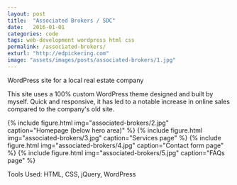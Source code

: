 ```yaml
---
layout: post
title:  "Associated Brokers / SDC"
date:   2016-01-01
categories: code
tags: web-development wordpress html css
permalink: /associated-brokers/
exturl: "http://edpickering.com"
image: "assets/images/posts/associated-brokers/1.jpg"
---
```


<p class="post--full__excerpt">
	WordPress site for a local real estate company
</p>

This site uses a 100% custom WordPress theme designed and built by myself. Quick and responsive, it has led to a notable increase in online sales compared to the company's old site.

<div class="gallery">
	{% include figure.html img="associated-brokers/2.jpg" caption="Homepage (below hero area)" %}
	{% include figure.html img="associated-brokers/3.jpg" caption="Services page" %}
	{% include figure.html img="associated-brokers/4.jpg" caption="Contact form page" %}
	{% include figure.html img="associated-brokers/5.jpg" caption="FAQs page" %}
</div>

Tools Used: HTML, CSS, jQuery, WordPress